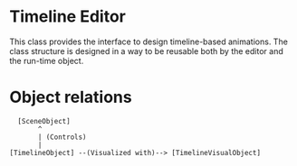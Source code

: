 
Timeline Editor
=================

This class provides the interface to design timeline-based animations. The class structure
is designed in a way to be reusable both by the editor and the run-time object.

Object relations
=================

	  [SceneObject]
           ^
		   | (Controls)
		   |
	[TimelineObject] --(Visualized with)--> [TimelineVisualObject]